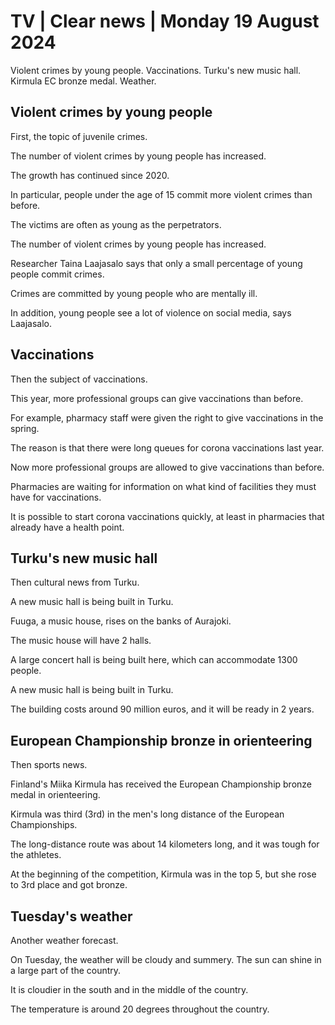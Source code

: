 # TV \| Clear news \| Monday 19 August 2024

Violent crimes by young people. Vaccinations. Turku's new music hall. Kirmula EC bronze medal. Weather.

## Violent crimes by young people

First, the topic of juvenile crimes.

The number of violent crimes by young people has increased.

The growth has continued since 2020.

In particular, people under the age of 15 commit more violent crimes than before.

The victims are often as young as the perpetrators.

The number of violent crimes by young people has increased.

Researcher Taina Laajasalo says that only a small percentage of young people commit crimes.

Crimes are committed by young people who are mentally ill.

In addition, young people see a lot of violence on social media, says Laajasalo.

## Vaccinations

Then the subject of vaccinations.

This year, more professional groups can give vaccinations than before.

For example, pharmacy staff were given the right to give vaccinations in the spring.

The reason is that there were long queues for corona vaccinations last year.

Now more professional groups are allowed to give vaccinations than before.

Pharmacies are waiting for information on what kind of facilities they must have for vaccinations.

It is possible to start corona vaccinations quickly, at least in pharmacies that already have a health point.

## Turku's new music hall

Then cultural news from Turku.

A new music hall is being built in Turku.

Fuuga, a music house, rises on the banks of Aurajoki.

The music house will have 2 halls.

A large concert hall is being built here, which can accommodate 1300 people.

A new music hall is being built in Turku.

The building costs around 90 million euros, and it will be ready in 2 years.

## European Championship bronze in orienteering

Then sports news.

Finland's Miika Kirmula has received the European Championship bronze medal in orienteering.

Kirmula was third (3rd) in the men's long distance of the European Championships.

The long-distance route was about 14 kilometers long, and it was tough for the athletes.

At the beginning of the competition, Kirmula was in the top 5, but she rose to 3rd place and got bronze.

## Tuesday's weather

Another weather forecast.

On Tuesday, the weather will be cloudy and summery. The sun can shine in a large part of the country.

It is cloudier in the south and in the middle of the country.

The temperature is around 20 degrees throughout the country.

